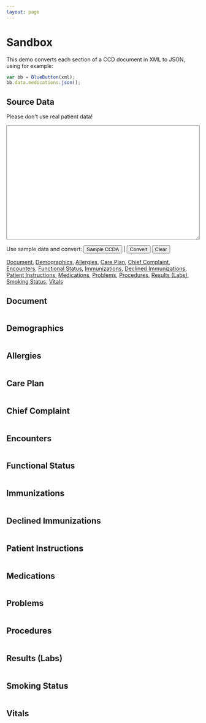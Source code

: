 ```yaml
---
layout: page
---
```


# Sandbox

This demo converts each section of a CCD document in XML to JSON, using for example:

```javascript
var bb = BlueButton(xml);
bb.data.medications.json();
```

## Source Data

<p>Please don't use real patient data!</p>
<textarea id="xml"></textarea>

<style type="text/css">
  button {
    font-size: 13px;
  }
  textarea {
    width: 100%;
    height: 300px;
    font-size: 14px;
    font-family: 'menlo', monospace;
    white-space: pre;
  }
</style>

Use sample data and convert: <button onclick="load('bb_ref_ccda')">Sample CCDA</button> | <button onclick="convert()">Convert</button> <button onclick="clearAll()">Clear</button>

[Document](#document-section), [Demographics](#demographics-section), [Allergies](#allergies-section), [Care Plan](#careplan-section), [Chief Complaint](#chiefcomplaint-section), [Encounters](#encounters-section), [Functional Status](#functionalstatus-section), [Immunizations](#immunizations-section), [Declined Immunizations](#immunizationdeclines-section), [Patient Instructions](#instructions-section), [Medications](#medications-section), [Problems](#problems-section), [Procedures](#procedures-section), [Results (Labs)](#results-section), [Smoking Status](#smokingstatus-section), [Vitals](#vitals-section)


<a name="document-section"></a>
## Document
<pre><code id="document" class="javascript"></code></pre>


<a name="demographics-section"></a>
## Demographics
<pre><code id="demographics" class="javascript"></code></pre>


<a name="allergies-section"></a>
## Allergies
<pre><code id="allergies" class="javascript"></code></pre>


<a name="careplan-section"></a>
## Care Plan
<pre><code id="careplan" class="javascript"></code></pre>


<a name="chiefcomplaint-section"></a>
## Chief Complaint
<pre><code id="chiefcomplaint" class="javascript"></code></pre>


<a name="encounters-section"></a>
## Encounters
<pre><code id="encounters" class="javascript"></code></pre>


<a name="functionalstatus-section"></a>
## Functional Status
<pre><code id="functionalstatus" class="javascript"></code></pre>


<a name="immunizations-section"></a>
## Immunizations
<pre><code id="immunizations" class="javascript"></code></pre>


<a name="immunizationdeclines-section"></a>
## Declined Immunizations
<pre><code id="immunizationdeclines" class="javascript"></code></pre>


<a name="instructions-section"></a>
## Patient Instructions
<pre><code id="instructions" class="javascript"></code></pre>


<a name="medications-section"></a>
## Medications
<pre><code id="medications" class="javascript"></code></pre>


<a name="problems-section"></a>
## Problems
<pre><code id="problems" class="javascript"></code></pre>


<a name="procedures-section"></a>
## Procedures
<pre><code id="procedures" class="javascript"></code></pre>


<a name="results-section"></a>
## Results (Labs)
<pre><code id="results" class="javascript"></code></pre>


<a name="smokingstatus-section"></a>
## Smoking Status
<pre><code id="smokingstatus" class="javascript"></code></pre>


<a name="vitals-section"></a>
## Vitals
<pre><code id="vitals" class="javascript"></code></pre>

<script src="//yandex.st/highlightjs/8.0/highlight.min.js"></script>
<script src="/files/bluebutton.js"></script>
<script>
  var baseURL = "";
  var xml, bb;
  var doc = document.getElementById('document');
  var demographics = document.getElementById('demographics');
  var allergies = document.getElementById('allergies');
  var carePlan = document.getElementById('careplan');
  var chiefComplaint = document.getElementById('chiefcomplaint');
  var encounters = document.getElementById('encounters');
  var functionalStatus = document.getElementById('functionalstatus');
  var immunizations = document.getElementById('immunizations');
  var immunizationDeclines = document.getElementById('immunizationdeclines');
  var instructions = document.getElementById('instructions');
  var results = document.getElementById('results');
  var medications = document.getElementById('medications');
  var problems = document.getElementById('problems');
  var procedures = document.getElementById('procedures');
  var smokingStatus = document.getElementById('smokingstatus');
  var vitals = document.getElementById('vitals');
  
  function hl(src) {
    return hljs.highlight('javascript', src).value
  }
  
  function load(kind) {
    var xhReq = new XMLHttpRequest();
    
    var url;
    switch (kind) {
      case 'va_c32': url = '/VA_CCD_Sample_File_Version_12_4.xml';
        break;
      case 'bb_ref_ccda': url = baseURL + '/files/ccda.xml';
        break;
    }
    
    xhReq.open('GET', url, false);
    xhReq.send(null);
    var xml = xhReq.responseText;
    
    // TODO: Replace '\t' in xml with '  '
    xml = xml.replace(/\t/g, '  ');
    
    clearAll();
    document.getElementById('xml').value = xml;
    convert();
  }
  
  function clearAll() {
    clearXML();
    clearJSON();
  }
  
  function clearXML() { document.getElementById('xml').value = ''; }
  function clearJSON() {
    var els = document.getElementsByTagName('code');
    
    // i = 1 so it doesn't clear the sample usage example
    for (var i = 1; i < els.length; i++) {
      els[i].innerHTML = '';
    };
    
    bb = null;
  }
  
  function convert() {
    clearJSON();
    xml = document.getElementById('xml').value;
    bb = BlueButton(xml);
    
    doc.innerHTML = hl(bb.data.document.json());
    demographics.innerHTML = hl(bb.data.demographics.json());
    allergies.innerHTML = hl(bb.data.allergies.json());
    carePlan.innerHTML = hl(bb.data.care_plan.json());
    chiefComplaint.innerHTML = hl(bb.data.chief_complaint.json());
    encounters.innerHTML = hl(bb.data.encounters.json());
    functionalStatus.innerHTML = hl(bb.data.functional_statuses.json());
    immunizations.innerHTML = hl(bb.data.immunizations.json());
    immunizationDeclines.innerHTML = hl(bb.data.immunization_declines.json());
    instructions.innerHTML = hl(bb.data.instructions.json());
    results.innerHTML = hl(bb.data.results.json());
    medications.innerHTML = hl(bb.data.medications.json());
    problems.innerHTML = hl(bb.data.problems.json());
    procedures.innerHTML = hl(bb.data.procedures.json());
    smokingStatus.innerHTML = hl(bb.data.smoking_status.json());
    vitals.innerHTML = hl(bb.data.vitals.json());
  }

</script>
